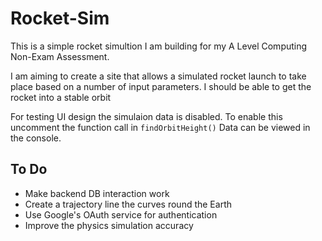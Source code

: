# Rocket-Sim

This is a simple rocket simultion I am building for my A Level Computing Non-Exam Assessment.

I am aiming to create a site that allows a simulated rocket launch to take place based on a number of input parameters. I should be able to get the rocket into a stable orbit


For testing UI design the simulaion data is disabled. To enable this uncomment the function call in `findOrbitHeight()` Data can be viewed in the console.

## To Do

- Make backend DB interaction work
- Create a trajectory line the curves round the Earth
- Use Google's OAuth service for authentication
- Improve the physics simulation accuracy